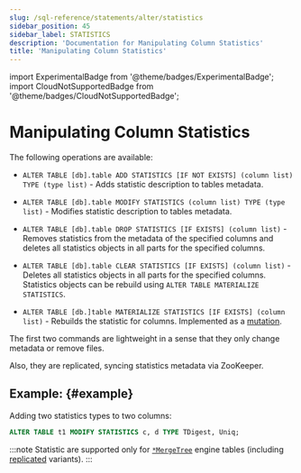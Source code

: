 ```yaml
---
slug: /sql-reference/statements/alter/statistics
sidebar_position: 45
sidebar_label: STATISTICS
description: 'Documentation for Manipulating Column Statistics'
title: 'Manipulating Column Statistics'
---
```


import ExperimentalBadge from '@theme/badges/ExperimentalBadge';
import CloudNotSupportedBadge from '@theme/badges/CloudNotSupportedBadge';

# Manipulating Column Statistics

<ExperimentalBadge/>
<CloudNotSupportedBadge/>

The following operations are available:

-   `ALTER TABLE [db].table ADD STATISTICS [IF NOT EXISTS] (column list) TYPE (type list)` - Adds statistic description to tables metadata.

-   `ALTER TABLE [db].table MODIFY STATISTICS (column list) TYPE (type list)` - Modifies statistic description to tables metadata.

-   `ALTER TABLE [db].table DROP STATISTICS [IF EXISTS] (column list)` - Removes statistics from the metadata of the specified columns and deletes all statistics objects in all parts for the specified columns.

-   `ALTER TABLE [db].table CLEAR STATISTICS [IF EXISTS] (column list)` - Deletes all statistics objects in all parts for the specified columns. Statistics objects can be rebuild using `ALTER TABLE MATERIALIZE STATISTICS`.

-   `ALTER TABLE [db.]table MATERIALIZE STATISTICS [IF EXISTS] (column list)` - Rebuilds the statistic for columns. Implemented as a [mutation](../../../sql-reference/statements/alter/index.md#mutations). 

The first two commands are lightweight in a sense that they only change metadata or remove files.

Also, they are replicated, syncing statistics metadata via ZooKeeper.

## Example: {#example}

Adding two statistics types to two columns:

```sql
ALTER TABLE t1 MODIFY STATISTICS c, d TYPE TDigest, Uniq;
```

:::note
Statistic are supported only for [`*MergeTree`](../../../engines/table-engines/mergetree-family/mergetree.md) engine tables (including [replicated](../../../engines/table-engines/mergetree-family/replication.md) variants).
:::
